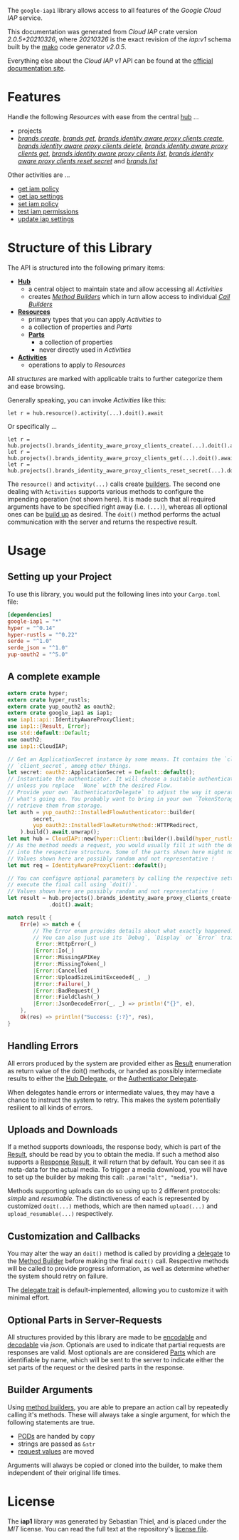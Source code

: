 <!---
DO NOT EDIT !
This file was generated automatically from 'src/mako/api/README.md.mako'
DO NOT EDIT !
-->
The `google-iap1` library allows access to all features of the *Google Cloud IAP* service.

This documentation was generated from *Cloud IAP* crate version *2.0.5+20210326*, where *20210326* is the exact revision of the *iap:v1* schema built by the [mako](http://www.makotemplates.org/) code generator *v2.0.5*.

Everything else about the *Cloud IAP* *v1* API can be found at the
[official documentation site](https://cloud.google.com/iap).
# Features

Handle the following *Resources* with ease from the central [hub](https://docs.rs/google-iap1/2.0.5+20210326/google_iap1/CloudIAP) ... 

* projects
 * [*brands create*](https://docs.rs/google-iap1/2.0.5+20210326/google_iap1/api::ProjectBrandCreateCall), [*brands get*](https://docs.rs/google-iap1/2.0.5+20210326/google_iap1/api::ProjectBrandGetCall), [*brands identity aware proxy clients create*](https://docs.rs/google-iap1/2.0.5+20210326/google_iap1/api::ProjectBrandIdentityAwareProxyClientCreateCall), [*brands identity aware proxy clients delete*](https://docs.rs/google-iap1/2.0.5+20210326/google_iap1/api::ProjectBrandIdentityAwareProxyClientDeleteCall), [*brands identity aware proxy clients get*](https://docs.rs/google-iap1/2.0.5+20210326/google_iap1/api::ProjectBrandIdentityAwareProxyClientGetCall), [*brands identity aware proxy clients list*](https://docs.rs/google-iap1/2.0.5+20210326/google_iap1/api::ProjectBrandIdentityAwareProxyClientListCall), [*brands identity aware proxy clients reset secret*](https://docs.rs/google-iap1/2.0.5+20210326/google_iap1/api::ProjectBrandIdentityAwareProxyClientResetSecretCall) and [*brands list*](https://docs.rs/google-iap1/2.0.5+20210326/google_iap1/api::ProjectBrandListCall)

Other activities are ...

* [get iam policy](https://docs.rs/google-iap1/2.0.5+20210326/google_iap1/api::MethodGetIamPolicyCall)
* [get iap settings](https://docs.rs/google-iap1/2.0.5+20210326/google_iap1/api::MethodGetIapSettingCall)
* [set iam policy](https://docs.rs/google-iap1/2.0.5+20210326/google_iap1/api::MethodSetIamPolicyCall)
* [test iam permissions](https://docs.rs/google-iap1/2.0.5+20210326/google_iap1/api::MethodTestIamPermissionCall)
* [update iap settings](https://docs.rs/google-iap1/2.0.5+20210326/google_iap1/api::MethodUpdateIapSettingCall)



# Structure of this Library

The API is structured into the following primary items:

* **[Hub](https://docs.rs/google-iap1/2.0.5+20210326/google_iap1/CloudIAP)**
    * a central object to maintain state and allow accessing all *Activities*
    * creates [*Method Builders*](https://docs.rs/google-iap1/2.0.5+20210326/google_iap1/client::MethodsBuilder) which in turn
      allow access to individual [*Call Builders*](https://docs.rs/google-iap1/2.0.5+20210326/google_iap1/client::CallBuilder)
* **[Resources](https://docs.rs/google-iap1/2.0.5+20210326/google_iap1/client::Resource)**
    * primary types that you can apply *Activities* to
    * a collection of properties and *Parts*
    * **[Parts](https://docs.rs/google-iap1/2.0.5+20210326/google_iap1/client::Part)**
        * a collection of properties
        * never directly used in *Activities*
* **[Activities](https://docs.rs/google-iap1/2.0.5+20210326/google_iap1/client::CallBuilder)**
    * operations to apply to *Resources*

All *structures* are marked with applicable traits to further categorize them and ease browsing.

Generally speaking, you can invoke *Activities* like this:

```Rust,ignore
let r = hub.resource().activity(...).doit().await
```

Or specifically ...

```ignore
let r = hub.projects().brands_identity_aware_proxy_clients_create(...).doit().await
let r = hub.projects().brands_identity_aware_proxy_clients_get(...).doit().await
let r = hub.projects().brands_identity_aware_proxy_clients_reset_secret(...).doit().await
```

The `resource()` and `activity(...)` calls create [builders][builder-pattern]. The second one dealing with `Activities` 
supports various methods to configure the impending operation (not shown here). It is made such that all required arguments have to be 
specified right away (i.e. `(...)`), whereas all optional ones can be [build up][builder-pattern] as desired.
The `doit()` method performs the actual communication with the server and returns the respective result.

# Usage

## Setting up your Project

To use this library, you would put the following lines into your `Cargo.toml` file:

```toml
[dependencies]
google-iap1 = "*"
hyper = "^0.14"
hyper-rustls = "^0.22"
serde = "^1.0"
serde_json = "^1.0"
yup-oauth2 = "^5.0"
```

## A complete example

```Rust
extern crate hyper;
extern crate hyper_rustls;
extern crate yup_oauth2 as oauth2;
extern crate google_iap1 as iap1;
use iap1::api::IdentityAwareProxyClient;
use iap1::{Result, Error};
use std::default::Default;
use oauth2;
use iap1::CloudIAP;

// Get an ApplicationSecret instance by some means. It contains the `client_id` and 
// `client_secret`, among other things.
let secret: oauth2::ApplicationSecret = Default::default();
// Instantiate the authenticator. It will choose a suitable authentication flow for you, 
// unless you replace  `None` with the desired Flow.
// Provide your own `AuthenticatorDelegate` to adjust the way it operates and get feedback about 
// what's going on. You probably want to bring in your own `TokenStorage` to persist tokens and
// retrieve them from storage.
let auth = yup_oauth2::InstalledFlowAuthenticator::builder(
        secret,
        yup_oauth2::InstalledFlowReturnMethod::HTTPRedirect,
    ).build().await.unwrap();
let mut hub = CloudIAP::new(hyper::Client::builder().build(hyper_rustls::HttpsConnector::with_native_roots()), auth);
// As the method needs a request, you would usually fill it with the desired information
// into the respective structure. Some of the parts shown here might not be applicable !
// Values shown here are possibly random and not representative !
let mut req = IdentityAwareProxyClient::default();

// You can configure optional parameters by calling the respective setters at will, and
// execute the final call using `doit()`.
// Values shown here are possibly random and not representative !
let result = hub.projects().brands_identity_aware_proxy_clients_create(req, "parent")
             .doit().await;

match result {
    Err(e) => match e {
        // The Error enum provides details about what exactly happened.
        // You can also just use its `Debug`, `Display` or `Error` traits
         Error::HttpError(_)
        |Error::Io(_)
        |Error::MissingAPIKey
        |Error::MissingToken(_)
        |Error::Cancelled
        |Error::UploadSizeLimitExceeded(_, _)
        |Error::Failure(_)
        |Error::BadRequest(_)
        |Error::FieldClash(_)
        |Error::JsonDecodeError(_, _) => println!("{}", e),
    },
    Ok(res) => println!("Success: {:?}", res),
}

```
## Handling Errors

All errors produced by the system are provided either as [Result](https://docs.rs/google-iap1/2.0.5+20210326/google_iap1/client::Result) enumeration as return value of
the doit() methods, or handed as possibly intermediate results to either the 
[Hub Delegate](https://docs.rs/google-iap1/2.0.5+20210326/google_iap1/client::Delegate), or the [Authenticator Delegate](https://docs.rs/yup-oauth2/*/yup_oauth2/trait.AuthenticatorDelegate.html).

When delegates handle errors or intermediate values, they may have a chance to instruct the system to retry. This 
makes the system potentially resilient to all kinds of errors.

## Uploads and Downloads
If a method supports downloads, the response body, which is part of the [Result](https://docs.rs/google-iap1/2.0.5+20210326/google_iap1/client::Result), should be
read by you to obtain the media.
If such a method also supports a [Response Result](https://docs.rs/google-iap1/2.0.5+20210326/google_iap1/client::ResponseResult), it will return that by default.
You can see it as meta-data for the actual media. To trigger a media download, you will have to set up the builder by making
this call: `.param("alt", "media")`.

Methods supporting uploads can do so using up to 2 different protocols: 
*simple* and *resumable*. The distinctiveness of each is represented by customized 
`doit(...)` methods, which are then named `upload(...)` and `upload_resumable(...)` respectively.

## Customization and Callbacks

You may alter the way an `doit()` method is called by providing a [delegate](https://docs.rs/google-iap1/2.0.5+20210326/google_iap1/client::Delegate) to the 
[Method Builder](https://docs.rs/google-iap1/2.0.5+20210326/google_iap1/client::CallBuilder) before making the final `doit()` call. 
Respective methods will be called to provide progress information, as well as determine whether the system should 
retry on failure.

The [delegate trait](https://docs.rs/google-iap1/2.0.5+20210326/google_iap1/client::Delegate) is default-implemented, allowing you to customize it with minimal effort.

## Optional Parts in Server-Requests

All structures provided by this library are made to be [encodable](https://docs.rs/google-iap1/2.0.5+20210326/google_iap1/client::RequestValue) and 
[decodable](https://docs.rs/google-iap1/2.0.5+20210326/google_iap1/client::ResponseResult) via *json*. Optionals are used to indicate that partial requests are responses 
are valid.
Most optionals are are considered [Parts](https://docs.rs/google-iap1/2.0.5+20210326/google_iap1/client::Part) which are identifiable by name, which will be sent to 
the server to indicate either the set parts of the request or the desired parts in the response.

## Builder Arguments

Using [method builders](https://docs.rs/google-iap1/2.0.5+20210326/google_iap1/client::CallBuilder), you are able to prepare an action call by repeatedly calling it's methods.
These will always take a single argument, for which the following statements are true.

* [PODs][wiki-pod] are handed by copy
* strings are passed as `&str`
* [request values](https://docs.rs/google-iap1/2.0.5+20210326/google_iap1/client::RequestValue) are moved

Arguments will always be copied or cloned into the builder, to make them independent of their original life times.

[wiki-pod]: http://en.wikipedia.org/wiki/Plain_old_data_structure
[builder-pattern]: http://en.wikipedia.org/wiki/Builder_pattern
[google-go-api]: https://github.com/google/google-api-go-client

# License
The **iap1** library was generated by Sebastian Thiel, and is placed 
under the *MIT* license.
You can read the full text at the repository's [license file][repo-license].

[repo-license]: https://github.com/Byron/google-apis-rsblob/main/LICENSE.md
